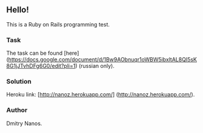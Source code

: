 ## Hello!

This is a Ruby on Rails programming test.

### Task

The task can be found [here] (https://docs.google.com/document/d/1Bw9AObnuqr1oWBW5ibxltAL8QI5sK8G1jJTvhDFg6G0/edit?pli=1) (russian only).

### Solution

Heroku link: [http://nanoz.herokuapp.com/] (http://nanoz.herokuapp.com/).

### Author

Dmitry Nanos.